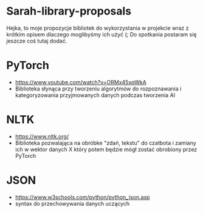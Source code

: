 # Sarah-library-proposals
Hejka, to moje propozycje bibliotek do wykorzystania w projekcie wraz z krótkim opisem dlaczego moglibyśmy ich użyć (;
Do spotkania postaram się jeszcze coś tutaj dodać.

# PyTorch
- https://www.youtube.com/watch?v=ORMx45xqWkA
- Biblioteka słynąca przy tworzeniu algorytmów do rozpoznawania i kategoryzowania przyjmowanych danych podczas tworzenia AI

# NLTK
- https://www.nltk.org/
- Biblioteka pozwalająca na obróbke "zdań, tekstu" do czatbota i zamiany ich w wektor danych X który potem będzie mógł zostać obrobiony przez PyTorch
# JSON
- https://www.w3schools.com/python/python_json.asp
- syntax do przechowywania danych uczących
